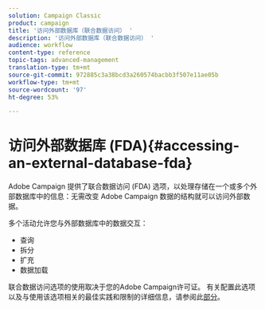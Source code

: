 ```yaml
---
solution: Campaign Classic
product: campaign
title: '访问外部数据库（联合数据访问） '
description: '访问外部数据库（联合数据访问） '
audience: workflow
content-type: reference
topic-tags: advanced-management
translation-type: tm+mt
source-git-commit: 972885c3a38bcd3a260574bacbb3f507e11ae05b
workflow-type: tm+mt
source-wordcount: '97'
ht-degree: 53%

---
```



# 访问外部数据库 (FDA){#accessing-an-external-database-fda}

Adobe Campaign 提供了联合数据访问 (FDA) 选项，以处理存储在一个或多个外部数据库中的信息：无需改变 Adobe Campaign 数据的结构就可以访问外部数据。

多个活动允许您与外部数据库中的数据交互：

* 查询
* 拆分
* 扩充
* 数据加载

联合数据访问选项的使用取决于您的Adobe Campaign许可证。 有关配置此选项以及与使用该选项相关的最佳实践和限制的详细信息，请参阅此[部分](../../installation/using/about-fda.md)。
